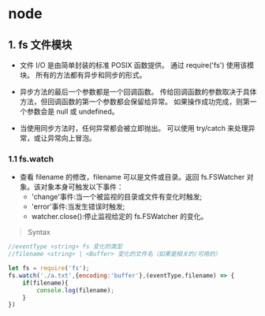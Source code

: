# node

## 1. fs 文件模块

- 文件 I/O 是由简单封装的标准 POSIX 函数提供。 通过 require('fs') 使用该模块。 所有的方法都有异步和同步的形式。

- 异步方法的最后一个参数都是一个回调函数。 传给回调函数的参数取决于具体方法，但回调函数的第一个参数都会保留给异常。 如果操作成功完成，则第一个参数会是 null 或 undefined。
  
- 当使用同步方法时，任何异常都会被立即抛出。 可以使用 try/catch 来处理异常，或让异常向上冒泡。


### 1.1 fs.watch

- 查看 filename 的修改，filename 可以是文件或目录。返回 fs.FSWatcher 对象。该对象本身可触发以下事件：
    + 'change'事件:当一个被监视的目录或文件有变化时触发;
    + 'error'事件:当发生错误时触发;
    + watcher.close():停止监视给定的 fs.FSWatcher 的变化。

> Syntax

```js
//eventType <string> fs 变化的类型
//filename <string> | <Buffer> 变化的文件名（如果是相关的/可用的）

let fs = require('fs');
fs.watch('./a.txt',{encoding:'buffer'},(eventType,filename) => {
    if(filename){
        console.log(filename);
    }
})
```


